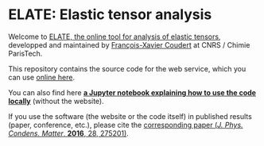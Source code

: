 ELATE: Elastic tensor analysis
=====

Welcome to [ELATE, the online tool for analysis of elastic tensors](http://progs.coudert.name/elate), developped and maintained by [François-Xavier Coudert](http://coudert.name) at CNRS / Chimie ParisTech.

This repository contains the source code for the web service, which you can use [online here](http://progs.coudert.name/elate).

You can also find here [**a Jupyter notebook explaining how to use the code locally**](https://github.com/coudertlab/elate/blob/master/tutorial.ipynb) (without the website).

If you use the software (the website or the code itself) in published results (paper, conference, etc.), please cite the [corresponding paper (_J. Phys. Condens. Matter_, **2016**, 28, 275201)](https://doi.org/10.1088/0953-8984/28/27/275201).
